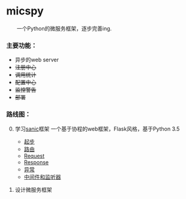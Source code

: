 # micspy
&emsp;&emsp;一个Python的微服务框架，逐步完善ing.

### 主要功能：
- 异步的web server
- ~~注册中心~~
- ~~调用统计~~
- ~~配置中心~~
- ~~监控警告~~
- ~~部署~~

### 路线图：
0. 学习[sanic][1]框架 一个基于协程的web框架，Flask风格，基于Python 3.5
   - [起步](./example/sanic/getted_started.md)
   - [路由](./example/sanic/routing.md)
   - [Request](./example/sanic/request_data.md)
   - [Response](./example/sanic/response.md)
   - [异常](./example/sanic/exceptions.md)
   - [中间件和监听器](./example/sanic/middleware.md)

0. 设计微服务框架

[1]: https://github.com/channelcat/sanic "sanic"